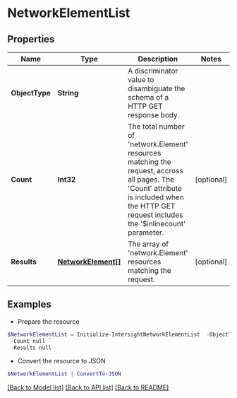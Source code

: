 # NetworkElementList
## Properties

Name | Type | Description | Notes
------------ | ------------- | ------------- | -------------
**ObjectType** | **String** | A discriminator value to disambiguate the schema of a HTTP GET response body. | 
**Count** | **Int32** | The total number of &#39;network.Element&#39; resources matching the request, accross all pages. The &#39;Count&#39; attribute is included when the HTTP GET request includes the &#39;$inlinecount&#39; parameter. | [optional] 
**Results** | [**NetworkElement[]**](NetworkElement.md) | The array of &#39;network.Element&#39; resources matching the request. | [optional] 

## Examples

- Prepare the resource
```powershell
$NetworkElementList = Initialize-IntersightNetworkElementList  -ObjectType null `
 -Count null `
 -Results null
```

- Convert the resource to JSON
```powershell
$NetworkElementList | ConvertTo-JSON
```

[[Back to Model list]](../README.md#documentation-for-models) [[Back to API list]](../README.md#documentation-for-api-endpoints) [[Back to README]](../README.md)

